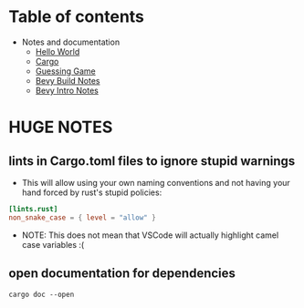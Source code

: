 # Table of contents
* Notes and documentation
    * [Hello World](./notes_and_documentation/00_hello_world/hello_world.md)
    * [Cargo](./notes_and_documentation/01_hello_cargo/hello_cargo.md)
    * [Guessing Game](./notes_and_documentation/02_guessing_game/guessing_game.md)
    * [Bevy Build Notes](./notes_and_documentation/03_bevy_build_notes/bevy_build_notes.md)
    * [Bevy Intro Notes](./notes_and_documentation/04_bevy_intro_notes/bevy_intro_notes.md)

# HUGE NOTES
## lints in Cargo.toml files to ignore stupid warnings
* This will allow using your own naming conventions and not having your hand forced by rust's stupid policies:
```toml
[lints.rust]
non_snake_case = { level = "allow" }
```
* NOTE: This does not mean that VSCode will actually highlight camel case variables :(

## open documentation for dependencies
```shell
cargo doc --open
```